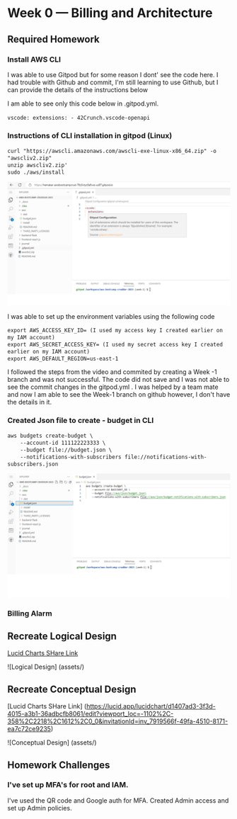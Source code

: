 # Week 0 — Billing and Architecture

## Required Homework

### Install AWS CLI

I was able to use Gitpod but for some reason I dont' see the code here. I had trouble with Github and commit, I'm still learning to use Github, but I can provide the details of the instructions below

I am able to see only this code below in .gitpod.yml.

`vscode:
  extensions:
    - 42Crunch.vscode-openapi`

### Instructions of CLI installation in gitpod (Linux)

```
curl "https://awscli.amazonaws.com/awscli-exe-linux-x86_64.zip" -o "awscliv2.zip"
unzip awscliv2.zip'
sudo ./aws/install

```

![Proof of using CLI](assets/CreateBudget.png)

I was able to set up the environment variables using the following code 

```
export AWS_ACCESS_KEY_ID= (I used my access key I created earlier on my IAM account)
export AWS_SECRET_ACCESS_KEY= (I used my secret access key I created earlier on my IAM account)
export AWS_DEFAULT_REGION=us-east-1

```
I followed the steps from the video and commited by creating a Week -1 branch and was not successful. The code did not save and I was not able to see the commit changes in the gitpod.yml . I was helped by a team mate and now I am able to see the Week-1 branch on github however, I don't have the details in it. 

### Created Json file to create - budget in CLI


```
aws budgets create-budget \
    --account-id 111122223333 \
    --budget file://budget.json \
    --notifications-with-subscribers file://notifications-with-subscribers.json
```
![Proof of creating budget using CLI](assets/CreateBudgetCLI.png)


### Billing Alarm 

## Recreate Logical Design
[Lucid Charts SHare Link](https://lucid.app/lucidchart/d1407ad3-3f3d-4015-a3b1-36adbcfb8061/edit?viewport_loc=-172%2C-280%2C2218%2C1612%2CO__xqT0hEh-a&invitationId=inv_7919566f-49fa-4510-8171-ea7c72ce9235)

![Logical Design] (assets/)

## Recreate Conceptual Design
[Lucid Charts SHare Link] (https://lucid.app/lucidchart/d1407ad3-3f3d-4015-a3b1-36adbcfb8061/edit?viewport_loc=-1102%2C-358%2C2218%2C1612%2C0_0&invitationId=inv_7919566f-49fa-4510-8171-ea7c72ce9235)

![Conceptual Design] (assets/)

## Homework Challenges

### I've set up MFA's for root and IAM. 

I've used the QR code and Google auth for MFA.
Created Admin access and set up Admin policies. 
